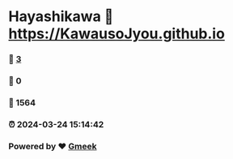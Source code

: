# Hayashikawa :link: https://KawausoJyou.github.io 
### :page_facing_up: [3](https://KawausoJyou.github.io/tag.html) 
### :speech_balloon: 0 
### :hibiscus: 1564 
### :alarm_clock: 2024-03-24 15:14:42 
### Powered by :heart: [Gmeek](https://github.com/Meekdai/Gmeek)

